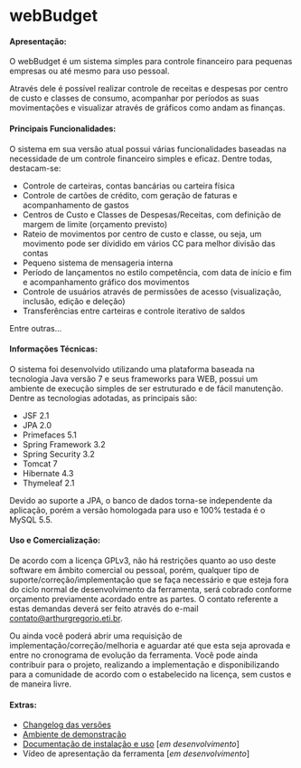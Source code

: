 webBudget
=========

#### Apresentação:

O webBudget é um sistema simples para controle financeiro para pequenas empresas ou até mesmo para uso pessoal. 

Através dele é possível realizar controle de receitas e despesas por centro de custo e classes de consumo, acompanhar por períodos as suas movimentações e visualizar através de gráficos como andam as finanças.

#### Principais Funcionalidades:

O sistema em sua versão atual possui várias funcionalidades baseadas na necessidade de um controle financeiro simples e eficaz. Dentre todas, destacam-se:

- Controle de carteiras, contas bancárias ou carteira física
- Controle de cartões de crédito, com geração de faturas e acompanhamento de gastos
- Centros de Custo e Classes de Despesas/Receitas, com definição de margem de limite (orçamento previsto)
- Rateio de movimentos por centro de custo e classe, ou seja, um movimento pode ser dividido em vários CC para melhor divisão das contas
- Pequeno sistema de mensageria interna
- Período de lançamentos no estilo competência, com data de início e fim e acompanhamento gráfico dos movimentos
- Controle de usuários através de permissões de acesso (visualização, inclusão, edição e deleção)
- Transferências entre carteiras e controle iterativo de saldos

Entre outras...

#### Informações Técnicas:

O sistema foi desenvolvido utilizando uma plataforma baseada na tecnologia Java versão 7 e seus frameworks para WEB, possui um ambiente de execução simples de ser estruturado e de fácil manutenção. Dentre as tecnologias adotadas, as principais são:

- JSF 2.1 
- JPA 2.0
- Primefaces 5.1
- Spring Framework 3.2
- Spring Security 3.2
- Tomcat 7
- Hibernate 4.3
- Thymeleaf 2.1

Devido ao suporte a JPA, o banco de dados torna-se independente da aplicação, porém a versão homologada para uso e 100% testada é o MySQL 5.5.

#### Uso e Comercialização:

De acordo com a licença GPLv3, não há restrições quanto ao uso deste software em âmbito comercial ou pessoal, porém, qualquer tipo de suporte/correção/implementação que se faça necessário e que esteja fora do ciclo normal de desenvolvimento da ferramenta, será cobrado conforme orçamento previamente acordado entre as partes. O contato referente a estas demandas deverá ser feito através do e-mail contato@arthurgregorio.eti.br.

Ou ainda você poderá abrir uma requisição de implementação/correção/melhoria e aguardar até que esta seja aprovada e entre no cronograma de evolução da ferramenta. Você pode ainda contribuir para o projeto, realizando a implementação e disponibilizando para a comunidade de acordo com o estabelecido na licença, sem custos e de maneira livre.

#### Extras:

- [Changelog das versões](https://github.com/arthurgregorio/web-budget/wiki#changelog)
- [Ambiente de demonstração](https://github.com/arthurgregorio/web-budget/wiki#ambiente-de-demonstra%C3%A7%C3%A3o) 
- [Documentação de instalação e uso](https://github.com/arthurgregorio/web-budget/wiki) [*em desenvolvimento*]
- Vídeo de apresentação da ferramenta [*em desenvolvimento*]
